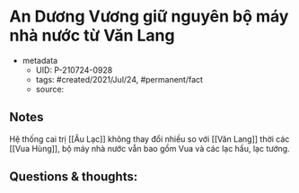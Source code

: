 # An Dương Vương giữ nguyên bộ máy nhà nước từ Văn Lang

- metadata
	- UID: P-210724-0928
	- tags: #created/2021/Jul/24, #permanent/fact 
	- source: 

## Notes
Hệ thống cai trị [[Âu Lạc]] không thay đổi nhiều so với [[Văn Lang]] thời các [[Vua Hùng]], bộ máy nhà nước vẫn bao gồm Vua và các lạc hầu, lạc tướng.

## Questions & thoughts:
